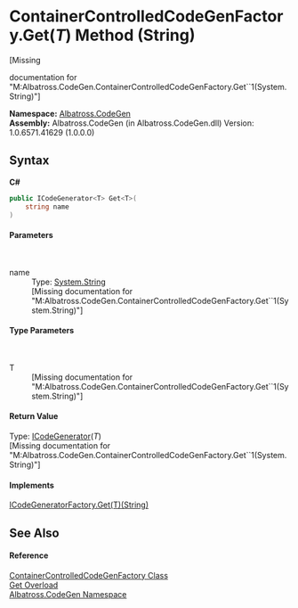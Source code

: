 # ContainerControlledCodeGenFactory.Get(*T*) Method (String)
 

\[Missing <summary> documentation for "M:Albatross.CodeGen.ContainerControlledCodeGenFactory.Get``1(System.String)"\]

**Namespace:**&nbsp;<a href="DCDDD28E.md">Albatross.CodeGen</a><br />**Assembly:**&nbsp;Albatross.CodeGen (in Albatross.CodeGen.dll) Version: 1.0.6571.41629 (1.0.0.0)

## Syntax

**C#**<br />
``` C#
public ICodeGenerator<T> Get<T>(
	string name
)

```


#### Parameters
&nbsp;<dl><dt>name</dt><dd>Type: <a href="http://msdn2.microsoft.com/en-us/library/s1wwdcbf" target="_blank">System.String</a><br />\[Missing <param name="name"/> documentation for "M:Albatross.CodeGen.ContainerControlledCodeGenFactory.Get``1(System.String)"\]</dd></dl>

#### Type Parameters
&nbsp;<dl><dt>T</dt><dd>\[Missing <typeparam name="T"/> documentation for "M:Albatross.CodeGen.ContainerControlledCodeGenFactory.Get``1(System.String)"\]</dd></dl>

#### Return Value
Type: <a href="919CCE29.md">ICodeGenerator</a>(*T*)<br />\[Missing <returns> documentation for "M:Albatross.CodeGen.ContainerControlledCodeGenFactory.Get``1(System.String)"\]

#### Implements
<a href="9A55CE6A.md">ICodeGeneratorFactory.Get(T)(String)</a><br />

## See Also


#### Reference
<a href="DD4BB53F.md">ContainerControlledCodeGenFactory Class</a><br /><a href="1727EBC3.md">Get Overload</a><br /><a href="DCDDD28E.md">Albatross.CodeGen Namespace</a><br />